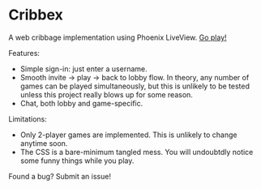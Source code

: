 # Cribbex

A web cribbage implementation using Phoenix LiveView. [Go play!](https://yellow-precious-xoni.gigalixirapp.com/)

Features:
- Simple sign-in: just enter a username.
- Smooth invite -> play -> back to lobby flow. In theory, any number of games can be played simultaneously, but this is unlikely to be tested unless this project really blows up for some reason.
- Chat, both lobby and game-specific.

Limitations:
- Only 2-player games are implemented. This is unlikely to change anytime soon.
- The CSS is a bare-minimum tangled mess. You will undoubtdly notice some funny things while you play.

Found a bug? Submit an issue!
